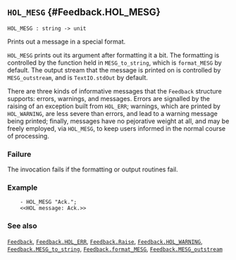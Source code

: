 ## `HOL_MESG` {#Feedback.HOL_MESG}


```
HOL_MESG : string -> unit
```



Prints out a message in a special format.


`HOL_MESG` prints out its argument after formatting it a bit. The
formatting is controlled by the function held in `MESG_to_string`,
which is `format_MESG` by default. The output stream that the message
is printed on is controlled by `MESG_outstream`, and is
`TextIO.stdOut` by default.

There are three kinds of informative messages that the `Feedback`
structure supports: errors, warnings, and messages.  Errors are
signalled by the raising of an exception built from `HOL_ERR`;
warnings, which are printed by `HOL_WARNING`, are less severe than
errors, and lead to a warning message being printed; finally, messages
have no pejorative weight at all, and may be freely employed, via
`HOL_MESG`, to keep users informed in the normal course of processing.

### Failure

The invocation fails if the formatting or output routines fail.

### Example

    
        - HOL_MESG "Ack.";
        <<HOL message: Ack.>>
    



### See also

[`Feedback`](#Feedback), [`Feedback.HOL_ERR`](#Feedback.HOL_ERR), [`Feedback.Raise`](#Feedback.Raise), [`Feedback.HOL_WARNING`](#Feedback.HOL_WARNING), [`Feedback.MESG_to_string`](#Feedback.MESG_to_string), [`Feedback.format_MESG`](#Feedback.format_MESG), [`Feedback.MESG_outstream`](#Feedback.MESG_outstream)


